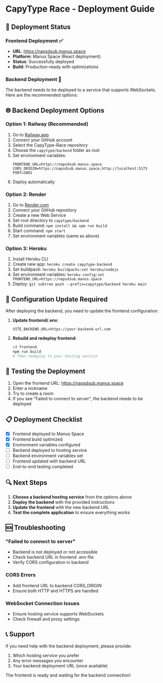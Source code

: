 # CapyType Race - Deployment Guide

## 🚀 Deployment Status

### Frontend Deployment ✅
- **URL**: https://napsdsub.manus.space
- **Platform**: Manus Space (React deployment)
- **Status**: Successfully deployed
- **Build**: Production-ready with optimizations

### Backend Deployment 🔄
The backend needs to be deployed to a service that supports WebSockets. Here are the recommended options:

## 🌐 Backend Deployment Options

### Option 1: Railway (Recommended)
1. Go to [Railway.app](https://railway.app)
2. Connect your GitHub account
3. Select the CapyType-Race repository
4. Choose the `capytype/backend` folder as root
5. Set environment variables:
   ```
   FRONTEND_URL=https://napsdsub.manus.space
   CORS_ORIGIN=https://napsdsub.manus.space,http://localhost:5173
   PORT=3001
   ```
6. Deploy automatically

### Option 2: Render
1. Go to [Render.com](https://render.com)
2. Connect your GitHub repository
3. Create a new Web Service
4. Set root directory to `capytype/backend`
5. Build command: `npm install && npm run build`
6. Start command: `npm start`
7. Set environment variables (same as above)

### Option 3: Heroku
1. Install Heroku CLI
2. Create new app: `heroku create capytype-backend`
3. Set buildpack: `heroku buildpacks:set heroku/nodejs`
4. Set environment variables: `heroku config:set FRONTEND_URL=https://napsdsub.manus.space`
5. Deploy: `git subtree push --prefix=capytype/backend heroku main`

## 🔧 Configuration Update Required

After deploying the backend, you need to update the frontend configuration:

1. **Update frontend/.env**:
   ```env
   VITE_BACKEND_URL=https://your-backend-url.com
   ```

2. **Rebuild and redeploy frontend**:
   ```bash
   cd frontend
   npm run build
   # Then redeploy to your hosting service
   ```

## 🧪 Testing the Deployment

1. Open the frontend URL: https://napsdsub.manus.space
2. Enter a nickname
3. Try to create a room
4. If you see "Failed to connect to server", the backend needs to be deployed

## 📋 Deployment Checklist

- [x] Frontend deployed to Manus Space
- [x] Frontend build optimized
- [x] Environment variables configured
- [ ] Backend deployed to hosting service
- [ ] Backend environment variables set
- [ ] Frontend updated with backend URL
- [ ] End-to-end testing completed

## 🔍 Next Steps

1. **Choose a backend hosting service** from the options above
2. **Deploy the backend** with the provided instructions
3. **Update the frontend** with the new backend URL
4. **Test the complete application** to ensure everything works

## 🆘 Troubleshooting

### "Failed to connect to server"
- Backend is not deployed or not accessible
- Check backend URL in frontend .env file
- Verify CORS configuration in backend

### CORS Errors
- Add frontend URL to backend CORS_ORIGIN
- Ensure both HTTP and HTTPS are handled

### WebSocket Connection Issues
- Ensure hosting service supports WebSockets
- Check firewall and proxy settings

## 📞 Support

If you need help with the backend deployment, please provide:
1. Which hosting service you prefer
2. Any error messages you encounter
3. Your backend deployment URL (once available)

The frontend is ready and waiting for the backend connection!

